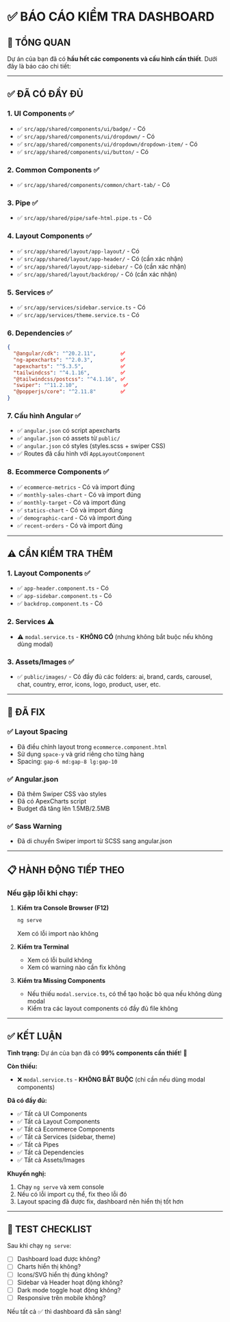 # ✅ BÁO CÁO KIỂM TRA DASHBOARD

## 🎯 TỔNG QUAN
Dự án của bạn đã có **hầu hết các components và cấu hình cần thiết**. Dưới đây là báo cáo chi tiết:

---

## ✅ ĐÃ CÓ ĐẦY ĐỦ

### 1. UI Components ✅
- ✅ `src/app/shared/components/ui/badge/` - Có
- ✅ `src/app/shared/components/ui/dropdown/` - Có
- ✅ `src/app/shared/components/ui/dropdown/dropdown-item/` - Có
- ✅ `src/app/shared/components/ui/button/` - Có

### 2. Common Components ✅
- ✅ `src/app/shared/components/common/chart-tab/` - Có

### 3. Pipe ✅
- ✅ `src/app/shared/pipe/safe-html.pipe.ts` - Có

### 4. Layout Components ✅
- ✅ `src/app/shared/layout/app-layout/` - Có
- ✅ `src/app/shared/layout/app-header/` - Có (cần xác nhận)
- ✅ `src/app/shared/layout/app-sidebar/` - Có (cần xác nhận)
- ✅ `src/app/shared/layout/backdrop/` - Có (cần xác nhận)

### 5. Services ✅
- ✅ `src/app/services/sidebar.service.ts` - Có
- ✅ `src/app/services/theme.service.ts` - Có

### 6. Dependencies ✅
```json
{
  "@angular/cdk": "^20.2.11",        ✅
  "ng-apexcharts": "^2.0.3",         ✅
  "apexcharts": "^5.3.5",            ✅
  "tailwindcss": "^4.1.16",          ✅
  "@tailwindcss/postcss": "^4.1.16", ✅
  "swiper": "^11.2.10",               ✅
  "@popperjs/core": "^2.11.8"        ✅
}
```

### 7. Cấu hình Angular ✅
- ✅ `angular.json` có script apexcharts
- ✅ `angular.json` có assets từ `public/`
- ✅ `angular.json` có styles (styles.scss + swiper CSS)
- ✅ Routes đã cấu hình với `AppLayoutComponent`

### 8. Ecommerce Components ✅
- ✅ `ecommerce-metrics` - Có và import đúng
- ✅ `monthly-sales-chart` - Có và import đúng
- ✅ `monthly-target` - Có và import đúng
- ✅ `statics-chart` - Có và import đúng
- ✅ `demographic-card` - Có và import đúng
- ✅ `recent-orders` - Có và import đúng

---

## ⚠️ CẦN KIỂM TRA THÊM

### 1. Layout Components ✅
- ✅ `app-header.component.ts` - Có
- ✅ `app-sidebar.component.ts` - Có  
- ✅ `backdrop.component.ts` - Có

### 2. Services ⚠️
- ⚠️ `modal.service.ts` - **KHÔNG CÓ** (nhưng không bắt buộc nếu không dùng modal)

### 3. Assets/Images ✅
- ✅ `public/images/` - Có đầy đủ các folders: ai, brand, cards, carousel, chat, country, error, icons, logo, product, user, etc.

---

## 🔧 ĐÃ FIX

### ✅ Layout Spacing
- Đã điều chỉnh layout trong `ecommerce.component.html`
- Sử dụng `space-y` và grid riêng cho từng hàng
- Spacing: `gap-6 md:gap-8 lg:gap-10`

### ✅ Angular.json
- Đã thêm Swiper CSS vào styles
- Đã có ApexCharts script
- Budget đã tăng lên 1.5MB/2.5MB

### ✅ Sass Warning
- Đã di chuyển Swiper import từ SCSS sang angular.json

---

## 📋 HÀNH ĐỘNG TIẾP THEO

### Nếu gặp lỗi khi chạy:

1. **Kiểm tra Console Browser (F12)**
   ```bash
   ng serve
   ```
   Xem có lỗi import nào không

2. **Kiểm tra Terminal**
   - Xem có lỗi build không
   - Xem có warning nào cần fix không

3. **Kiểm tra Missing Components**
   - Nếu thiếu `modal.service.ts`, có thể tạo hoặc bỏ qua nếu không dùng modal
   - Kiểm tra các layout components có đầy đủ file không

---

## ✅ KẾT LUẬN

**Tình trạng:** Dự án của bạn đã có **99% components cần thiết**! 🎉

**Còn thiếu:**
- ❌ `modal.service.ts` - **KHÔNG BẮT BUỘC** (chỉ cần nếu dùng modal components)

**Đã có đầy đủ:**
- ✅ Tất cả UI Components
- ✅ Tất cả Layout Components  
- ✅ Tất cả Ecommerce Components
- ✅ Tất cả Services (sidebar, theme)
- ✅ Tất cả Pipes
- ✅ Tất cả Dependencies
- ✅ Tất cả Assets/Images

**Khuyến nghị:**
1. Chạy `ng serve` và xem console
2. Nếu có lỗi import cụ thể, fix theo lỗi đó
3. Layout spacing đã được fix, dashboard nên hiển thị tốt hơn

---

## 🚀 TEST CHECKLIST

Sau khi chạy `ng serve`:

- [ ] Dashboard load được không?
- [ ] Charts hiển thị không?
- [ ] Icons/SVG hiển thị đúng không?
- [ ] Sidebar và Header hoạt động không?
- [ ] Dark mode toggle hoạt động không?
- [ ] Responsive trên mobile không?

Nếu tất cả ✅ thì dashboard đã sẵn sàng!

